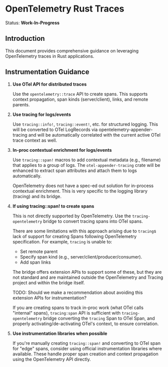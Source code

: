 # OpenTelemetry Rust Traces

Status: **Work-In-Progress**

## Introduction

This document provides comprehensive guidance on leveraging OpenTelemetry traces
in Rust applications.

## Instrumentation Guidance

1. **Use OTel API for distributed traces**

   Use the `opentelemetry::trace` API to create spans. This supports context
   propagation, span kinds (server/client), links, and remote parents.

2. **Use tracing for logs/events**

   Use `tracing::info!`, `tracing::event!`, etc. for structured logging. This
   will be converted to OTel LogRecords via opentelemetry-appender-tracing and
   will be automatically correlated with the current active OTel trace context
   as well.

3. **In-proc contextual enrichment for logs/events**

   Use `tracing::span!` macros to add contextual metadata (e.g., filename) that
   applies to a group of logs. The `otel-appender-tracing` crate will be
   enhanced to extract span attributes and attach them to logs automatically.

   OpenTelemetry does not have a spec-ed out solution for in-process contextual
   enrichment. This is very specific to the logging library (tracing) and its
   bridge.

4. **If using tracing::span! to create spans**

   This is not directly supported by OpenTelemetry. Use the
   `tracing-opentelemetry` bridge to convert tracing spans into OTel spans.

   There are some limitations with this approach arising due to `tracing`s lack of support for
   creating Spans following OpenTelemetry specification. For example,
   `tracing` is unable to:
   - Set remote parent
   - Specify span kind (e.g., server/client/producer/consumer).
   - Add span links

   The bridge offers extension APIs to support some of these, but they are not
   standard and are maintained outside the OpenTelemetry and Tracing project and
   within the bridge itself.

   TODO: Should we make a recommendation about
   avoiding this extension APIs for instrumentation?

   If you are creating spans to track in-proc work (what OTel calls "internal" spans),
   `tracing:span` API is sufficient with `tracing-opentelemetry` bridge converting the
   `tracing` Span to OTel Span, and properly activating/de-activating OTel's context,
   to ensure correlation.

5. **Use instrumentation libraries when possible**

   If you're manually creating `tracing::span!` and converting to OTel span for
   "edge" spans, consider using official instrumentation libraries where
   available. These handle proper span creation and context propagation using
   the OpenTelemetry API directly.

